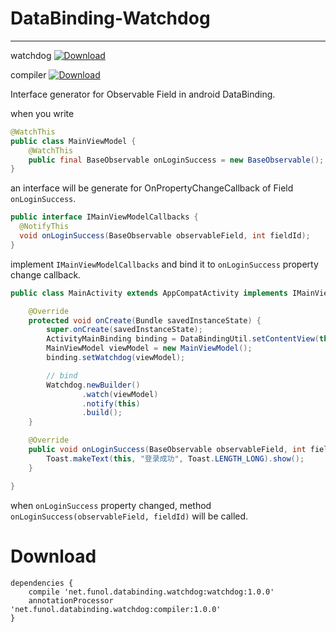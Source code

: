 # DataBinding-Watchdog
---

watchdog [ ![Download](https://api.bintray.com/packages/4332weizi/DataBinding-Watchdog/watchdog/images/download.svg) ](https://bintray.com/4332weizi/DataBinding-Watchdog/watchdog/_latestVersion)

compiler [ ![Download](https://api.bintray.com/packages/4332weizi/DataBinding-Watchdog/compiler/images/download.svg) ](https://bintray.com/4332weizi/DataBinding-Watchdog/compiler/_latestVersion)

Interface generator for Observable Field in android DataBinding.

when you write  
```java
@WatchThis  
public class MainViewModel {
    @WatchThis
    public final BaseObservable onLoginSuccess = new BaseObservable();
}
```
an interface will be generate for OnPropertyChangeCallback of Field `onLoginSuccess`.
```java
public interface IMainViewModelCallbacks {
  @NotifyThis
  void onLoginSuccess(BaseObservable observableField, int fieldId);
}
```
implement `IMainViewModelCallbacks` and bind it to `onLoginSuccess` property change callback.
```java
public class MainActivity extends AppCompatActivity implements IMainViewModelCallbacks {

    @Override
    protected void onCreate(Bundle savedInstanceState) {
        super.onCreate(savedInstanceState);
        ActivityMainBinding binding = DataBindingUtil.setContentView(this, R.layout.activity_main);
        MainViewModel viewModel = new MainViewModel();
        binding.setWatchdog(viewModel);

        // bind
        Watchdog.newBuilder()
                .watch(viewModel)
                .notify(this)
                .build();
    }

    @Override
    public void onLoginSuccess(BaseObservable observableField, int fieldId) {
        Toast.makeText(this, "登录成功", Toast.LENGTH_LONG).show();
    }

}
```
when `onLoginSuccess` property changed, method `onLoginSuccess(observableField, fieldId)` will be called.

Download
===
```
dependencies {
    compile 'net.funol.databinding.watchdog:watchdog:1.0.0'
    annotationProcessor 'net.funol.databinding.watchdog:compiler:1.0.0'
}
```